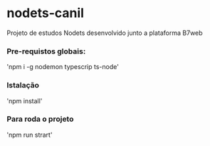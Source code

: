 # nodets-canil
Projeto de estudos Nodets desenvolvido junto a plataforma B7web


### Pre-requistos globais:
'npm i -g nodemon typescrip ts-node'

### Istalação 
'npm install' 

### Para roda o projeto
'npm run strart'